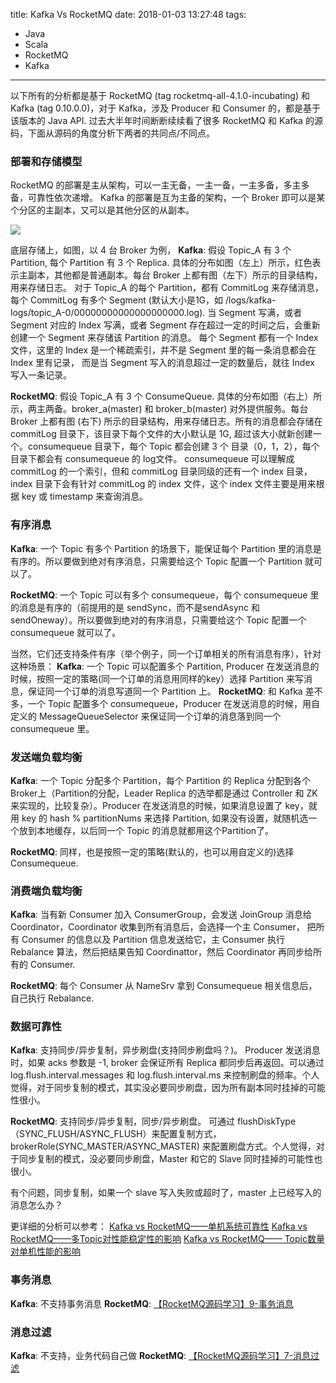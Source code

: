 title: Kafka Vs RocketMQ
date: 2018-01-03 13:27:48
tags:
- Java
- Scala
- RocketMQ
- Kafka
---
以下所有的分析都是基于 RocketMQ (tag rocketmq-all-4.1.0-incubating) 和 Kafka (tag 0.10.0.0)，对于 Kafka，涉及 Producer 和 Consumer 的，都是基于该版本的 Java API.
过去大半年时间断断续续看了很多 RocketMQ 和 Kafka 的源码，下面从源码的角度分析下两者的共同点/不同点。

### **部署和存储模型**
RocketMQ 的部署是主从架构，可以一主无备，一主一备，一主多备，多主多备，可靠性依次递增。
Kafka 的部署是互为主备的架构，一个 Broker 即可以是某个分区的主副本，又可以是其他分区的从副本。 <!--more-->

![](/images/Kafka-VS-RocketMQ_1.png)

底层存储上，如图，以 4 台 Broker 为例，
**Kafka**: 假设 Topic_A 有 3 个 Partition, 每个 Partition 有 3 个 Replica. 具体的分布如图（左上）所示，红色表示主副本，其他都是普通副本。每台 Broker 上都有图（左下）所示的目录结构，用来存储日志。 对于 Topic_A 的每个 Partition，都有 CommitLog 来存储消息，每个 CommitLog 有多个 Segment (默认大小是1G，如 /logs/kafka-logs/topic_A-0/00000000000000000000.log). 当 Segment 写满，或者 Segment 对应的 Index 写满，或者 Segment 存在超过一定的时间之后，会重新创建一个 Segment 来存储该 Partition 的消息。 每个 Segment 都有一个 Index 文件，这里的 Index 是一个稀疏索引，并不是 Segment 里的每一条消息都会在 Index 里有记录， 而是当 Segment 写入的消息超过一定的数量后，就往 Index 写入一条记录。

**RocketMQ**: 假设 Topic_A 有 3 个 ConsumeQueue. 具体的分布如图（右上）所示，两主两备。broker_a(master) 和 broker_b(master) 对外提供服务。每台 Broker 上都有图 (右下) 所示的目录结构，用来存储日志。所有的消息都会存储在 commitLog 目录下，该目录下每个文件的大小默认是 1G, 超过该大小就新创建一个。consumequeue 目录下，每个 Topic 都会创建 3 个 目录（0，1，2），每个目录下都会有 consumequeue 的 log文件。 consumequeue 可以理解成 commitLog 的一个索引，但和 commitLog 目录同级的还有一个 index 目录，index 目录下会有针对 commitLog 的 index 文件，这个 index 文件主要是用来根据 key 或 timestamp 来查询消息。


### **有序消息**
**Kafka**: 一个 Topic 有多个 Partition 的场景下，能保证每个 Partition 里的消息是有序的。所以要做到绝对有序消息，只需要给这个 Topic 配置一个 Partition 就可以了。

**RocketMQ**: 一个 Topic 可以有多个 consumequeue，每个 consumequeue 里的消息是有序的（前提用的是 sendSync，而不是sendAsync 和 sendOneway）。所以要做到绝对的有序消息，只需要给这个 Topic 配置一个 consumequeue 就可以了。

当然，它们还支持条件有序（举个例子，同一个订单相关的所有消息有序），针对这种场景：
**Kafka**: 一个 Topic 可以配置多个 Partition, Producer 在发送消息的时候，按照一定的策略(同一个订单的消息用同样的key）选择 Partition 来写消息，保证同一个订单的消息写道同一个 Partition 上。
**RocketMQ**: 和 Kafka 差不多，一个 Topic 配置多个 consumequeue，Producer 在发送消息的时候，用自定义的 MessageQueueSelector 来保证同一个订单的消息落到同一个 consumequeue 里。

### **发送端负载均衡**
**Kafka**: 一个 Topic 分配多个 Partition，每个 Partition 的 Replica 分配到各个 Broker上（Partition的分配，Leader Replica 的选举都是通过 Controller 和 ZK 来实现的，比较复杂）。Producer 在发送消息的时候，如果消息设置了 key，就用 key 的 hash % partitionNums 来选择 Partition, 如果没有设置，就随机选一个放到本地缓存，以后同一个 Topic 的消息就都用这个Partition了。

**RocketMQ**: 同样，也是按照一定的策略(默认的，也可以用自定义的)选择 Consumequeue.

### **消费端负载均衡**
**Kafka**: 当有新 Consumer 加入 ConsumerGroup，会发送 JoinGroup 消息给 Coordinator，Coordinator 收集到所有消息后，会选择一个主 Consumer， 把所有 Consumer 的信息以及 Partition 信息发送给它，主 Consumer 执行 Rebalance 算法，然后把结果告知 Coordinattor，然后 Coordinator 再同步给所有的 Consumer.

**RocketMQ**: 每个 Consumer 从 NameSrv 拿到 Consumequeue 相关信息后，自己执行 Rebalance.

### **数据可靠性**
**Kafka**: 支持同步/异步复制，异步刷盘(支持同步刷盘吗？)。
Producer 发送消息时，如果 acks 参数是 -1, broker 会保证所有 Replica 都同步后再返回。可以通过  log.flush.interval.messages 和 log.flush.interval.ms 来控制刷盘的频率。个人觉得，对于同步复制的模式，其实没必要同步刷盘，因为所有副本同时挂掉的可能性很小。

**RocketMQ**: 支持同步/异步复制，同步/异步刷盘。
可通过 flushDiskType（SYNC_FLUSH/ASYNC_FLUSH）来配置复制方式，brokerRole(SYNC_MASTER/ASYNC_MASTER) 来配置刷盘方式。个人觉得，对于同步复制的模式，没必要同步刷盘，Master 和它的 Slave 同时挂掉的可能性也很小。

有个问题，同步复制，如果一个 slave 写入失败或超时了，master 上已经写入的消息怎么办？


更详细的分析可以参考：
[Kafka vs RocketMQ——单机系统可靠性](http://jm.taobao.org/2016/04/28/kafka-vs-rocktemq-4/)
[Kafka vs RocketMQ——多Topic对性能稳定性的影响](http://jm.taobao.org/2016/04/20/kafka-vs-rocketmq-3/)
[Kafka vs RocketMQ—— Topic数量对单机性能的影响](http://jm.taobao.org/2016/04/07/kafka-vs-rocketmq-topic-amout/)


### **事务消息**
**Kafka**: 不支持事务消息
**RocketMQ**: [【RocketMQ源码学习】9-事务消息](https://fdx321.github.io/2017/08/23/%E3%80%90RocketMQ%E6%BA%90%E7%A0%81%E5%AD%A6%E4%B9%A0%E3%80%919-%E4%BA%8B%E5%8A%A1%E6%B6%88%E6%81%AF/)

### **消息过滤**
**Kafka**: 不支持，业务代码自己做
**RocketMQ**: [【RocketMQ源码学习】7-消息过滤](https://fdx321.github.io/2017/08/23/%E3%80%90RocketMQ%E6%BA%90%E7%A0%81%E5%AD%A6%E4%B9%A0%E3%80%917-%E6%B6%88%E6%81%AF%E8%BF%87%E6%BB%A4/)



